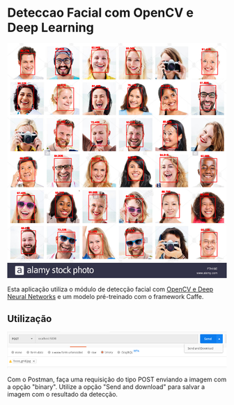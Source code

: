 # Deteccao Facial com OpenCV e Deep Learning

![alt text](./docs/example.png)

Esta aplicação utiliza o módulo de detecção facial com [OpenCV e Deep Neural Networks](https://github.com/opencv/opencv/tree/master/samples/dnn/face_detector) e um modelo pré-treinado com o framework Caffe.

## Utilização
![alt text](./docs/request_options.png "Opções da requisição")

Com o Postman, faça uma requisição do tipo POST enviando a imagem com a opção "binary".
Utilize a opção "Send and download" para salvar a imagem com o resultado da detecção.